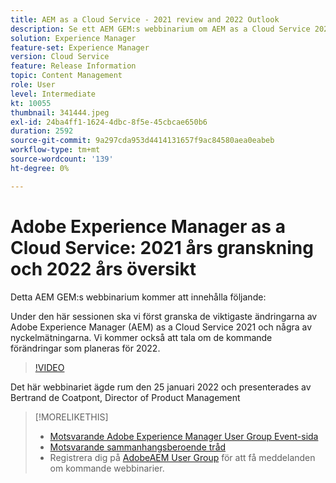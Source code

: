 ```yaml
---
title: AEM as a Cloud Service - 2021 review and 2022 Outlook
description: Se ett AEM GEM:s webbinarium om AEM as a Cloud Service 2021. Få även en översikt över vad som finns i butik för 2022.
solution: Experience Manager
feature-set: Experience Manager
version: Cloud Service
feature: Release Information
topic: Content Management
role: User
level: Intermediate
kt: 10055
thumbnail: 341444.jpeg
exl-id: 24ba4ff1-1624-4dbc-8f5e-45cbcae650b6
duration: 2592
source-git-commit: 9a297cda953d4414131657f9ac84580aea0eabeb
workflow-type: tm+mt
source-wordcount: '139'
ht-degree: 0%

---
```


# Adobe Experience Manager as a Cloud Service: 2021 års granskning och 2022 års översikt

Detta AEM GEM:s webbinarium kommer att innehålla följande:

Under den här sessionen ska vi först granska de viktigaste ändringarna av Adobe Experience Manager (AEM) as a Cloud Service 2021 och några av nyckelmätningarna. Vi kommer också att tala om de kommande förändringar som planeras för 2022.

>[!VIDEO](https://video.tv.adobe.com/v/341444/?quality=12&learn=on)

Det här webbinariet ägde rum den 25 januari 2022 och presenterades av Bertrand de Coatpont, Director of Product Management

>[!MORELIKETHIS]
>
>* [Motsvarande Adobe Experience Manager User Group Event-sida](https://experienceleaguecommunities.adobe.com/t5/adobe-experience-manager-blogs/aem-gems-adobe-experience-manager-aem-as-a-cloud-service-2021/ba-p/437266)
>* [Motsvarande sammanhangsberoende tråd](https://adobe.ly/3rqbSOz)
>* Registrera dig på [AdobeAEM User Group](https://aem-augs.adobe.com/) för att få meddelanden om kommande webbinarier.
